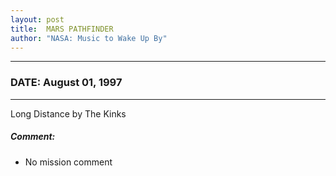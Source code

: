 ```yaml
---
layout: post
title:  MARS PATHFINDER
author: "NASA: Music to Wake Up By"
---
```


----
### DATE: August 01, 1997
----
Long Distance by The Kinks

##### Comment:
* No mission comment
